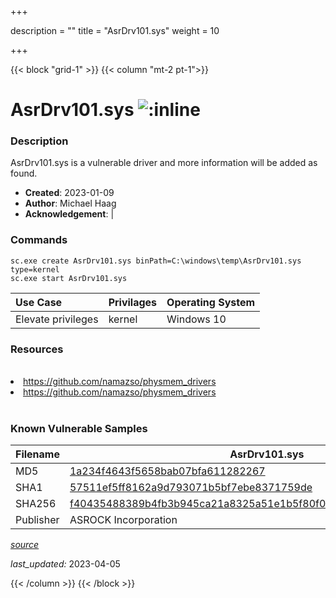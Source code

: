 +++

description = ""
title = "AsrDrv101.sys"
weight = 10

+++


{{< block "grid-1" >}}
{{< column "mt-2 pt-1">}}


# AsrDrv101.sys ![:inline](/images/twitter_verified.png) 


### Description

AsrDrv101.sys is a vulnerable driver and more information will be added as found.

- **Created**: 2023-01-09
- **Author**: Michael Haag
- **Acknowledgement**:  | [](https://twitter.com/)

### Commands

```
sc.exe create AsrDrv101.sys binPath=C:\windows\temp\AsrDrv101.sys type=kernel
sc.exe start AsrDrv101.sys
```

| Use Case | Privilages | Operating System | 
|:---- | ---- | ---- |
| Elevate privileges | kernel | Windows 10 |

### Resources
<br>
<li><a href=" https://github.com/namazso/physmem_drivers"> https://github.com/namazso/physmem_drivers</a></li>
<li><a href="https://github.com/namazso/physmem_drivers">https://github.com/namazso/physmem_drivers</a></li>
<br>

### Known Vulnerable Samples

| Filename | AsrDrv101.sys |
|:---- | ---- | 
| MD5 | <a href="https://www.virustotal.com/gui/file/1a234f4643f5658bab07bfa611282267">1a234f4643f5658bab07bfa611282267</a> |
| SHA1 | <a href="https://www.virustotal.com/gui/file/57511ef5ff8162a9d793071b5bf7ebe8371759de">57511ef5ff8162a9d793071b5bf7ebe8371759de</a> |
| SHA256 | <a href="https://www.virustotal.com/gui/file/f40435488389b4fb3b945ca21a8325a51e1b5f80f045ab019748d0ec66056a8b">f40435488389b4fb3b945ca21a8325a51e1b5f80f045ab019748d0ec66056a8b</a> |
| Publisher | ASROCK Incorporation || Signature | ASROCK Incorporation, VeriSign Class 3 Code Signing 2010 CA, VeriSign   || Description | ASRock IO Driver |


[*source*](https://github.com/magicsword-io/LOLDrivers/tree/main/yaml/asrdrv101.yaml)

*last_updated:* 2023-04-05








{{< /column >}}
{{< /block >}}
